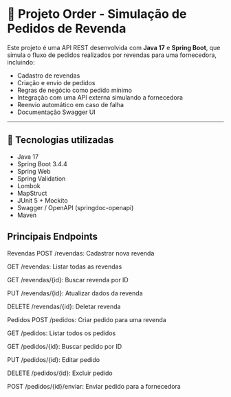# 🧾 Projeto Order - Simulação de Pedidos de Revenda

Este projeto é uma API REST desenvolvida com **Java 17** e **Spring Boot**, que simula o fluxo de pedidos realizados por revendas para uma fornecedora, incluindo:

- Cadastro de revendas
- Criação e envio de pedidos
- Regras de negócio como pedido mínimo
- Integração com uma API externa simulando a fornecedora
- Reenvio automático em caso de falha
- Documentação Swagger UI

---

## 🚀 Tecnologias utilizadas

- Java 17
- Spring Boot 3.4.4
- Spring Web
- Spring Validation
- Lombok
- MapStruct
- JUnit 5 + Mockito
- Swagger / OpenAPI (springdoc-openapi)
- Maven


## Principais Endpoints
Revendas
POST /revendas: Cadastrar nova revenda

GET /revendas: Listar todas as revendas

GET /revendas/{id}: Buscar revenda por ID

PUT /revendas/{id}: Atualizar dados da revenda

DELETE /revendas/{id}: Deletar revenda

Pedidos
POST /pedidos: Criar pedido para uma revenda

GET /pedidos: Listar todos os pedidos

GET /pedidos/{id}: Buscar pedido por ID

PUT /pedidos/{id}: Editar pedido

DELETE /pedidos/{id}: Excluir pedido

POST /pedidos/{id}/enviar: Enviar pedido para a fornecedora
